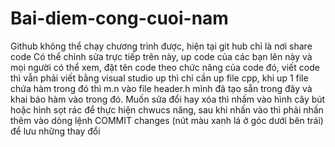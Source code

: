 # Bai-diem-cong-cuoi-nam
Github không thể chạy chương trình được, hiện tại git hub chỉ là nơi share code
Có thể chỉnh sửa trực tiếp trên này, up code của các bạn lên này và mọi người có thể xem, đặt tên code theo chức năng của code đó, viết code thì vẫn phải viết bằng visual studio
up thì chỉ cần up file cpp, khi up 1 file chứa hàm trong đó thì m.n vào file header.h mình đã tạo sẵn trong đây và khai báo hàm vào trong đó.
Muốn sửa đổi hay xóa thì nhấm vào hình cây bút hoặc hình sọt rác để thực hiện chwucs năng, sau khi nhấn vào thì phải nhấn thêm vào dòng lệnh COMMIT changes (nút màu xanh lá ở góc dưới bên trái) để lưu những thay đổi
